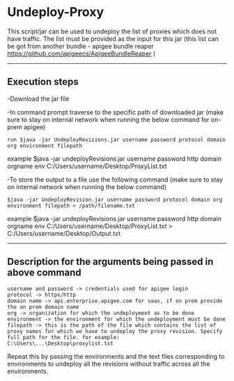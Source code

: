 # Undeploy-Proxy
This script/jar can be used to undeploy the list of proxies which does not have traffic. The list must be provided as the input for this jar (this list can be got from another bundle - apigee bundle reaper https://github.com/apigeecs/ApigeeBundleReaper ) 

----
Execution steps
----
-Download the jar file

-In command prompt traverse to the specific path of downloaded jar (make sure to stay on internal network when running the below command for on-prem apigee)

    run $java -jar UndeployRevisions.jar username password protocol domain org environment filepath

example
$java -jar undeployRevisions.jar username password http domain orgname env C:/Users/username/Desktop/ProxyList.txt

-To store the output to a file use the following command (make sure to stay on internal network when running the below command)

    $java -jar UndeployRevision.jar username password protocol domain org environment filepath > /path/filename.txt

example 
$java -jar undeployRevisions.jar username password http domain orgname env C:/Users/username/Desktop/ProxyList.txt > C:/Users/username/Desktop/Output.txt

----
Description for the arguments being passed in above command
----
    username and password -> credentials used for apigee login
    protocol -> https/http
    domain name -> api.enterprise.apigee.com for saas, if on prem provide the on prem domain name
    org -> organization for which the undeployment as to be done
    environment -> the environment for which the undeployment must be done
    filepath -> this is the path of the file which contains the list of proxy names for which we have to undeploy the proxy revision. Specify full path for the file. for example: C:\Users\...\Desktop\proxylist.txt

Repeat this by passing the environments and the text files corresponding to environments to undeploy all the revisions without traffic across all the environments.

